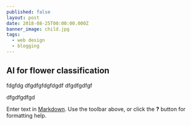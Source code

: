 ```yaml
---
published: false
layout: post
date: 2018-08-25T00:00:00.000Z
banner_image: child.jpg
tags:
  - web design
  - blogging
---
```

## AI for flower classification

fdgfdg
dfgdfgfdgfdgdf
dfgdfgdfgf

dfgdfgdfgd

Enter text in [Markdown](http://daringfireball.net/projects/markdown/). Use the toolbar above, or click the **?** button for formatting help.
